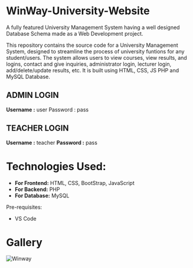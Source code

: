 # WinWay-University-Website
A fully featured University Management System having a well designed Database Schema made as a Web Development project.

This repository contains the source code for a University Management System, designed to streamline the process of university funtions for any student/users. The system allows users to view courses, view results, and logins, contact and give inquiries, administrator login, lecturer login, add/delete/update results, etc. It is built using HTML, CSS, JS PHP and MySQL Database.

## ADMIN LOGIN 
**Username :** user
Password : pass

## TEACHER LOGIN 
**Username :** teacher
**Password :** pass


# Technologies Used:

- **For Frontend:** HTML, CSS, BootStrap, JavaScript
- **For Backend:** PHP
- **For Database:** MySQL

Pre-requisites:
- VS Code


# Gallery

![Winway](https://user-images.githubusercontent.com/89802304/223206220-080c1bed-52ae-44d0-88bd-c9ba5f564b2c.jpg)
